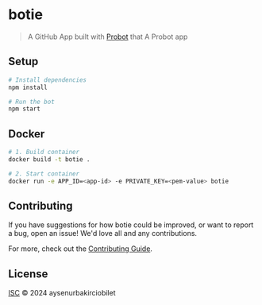 # botie

> A GitHub App built with [Probot](https://github.com/probot/probot) that A Probot app

## Setup

```sh
# Install dependencies
npm install

# Run the bot
npm start
```

## Docker

```sh
# 1. Build container
docker build -t botie .

# 2. Start container
docker run -e APP_ID=<app-id> -e PRIVATE_KEY=<pem-value> botie
```

## Contributing

If you have suggestions for how botie could be improved, or want to report a bug, open an issue! We'd love all and any contributions.

For more, check out the [Contributing Guide](CONTRIBUTING.md).

## License

[ISC](LICENSE) © 2024 aysenurbakirciobilet
